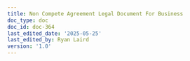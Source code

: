 ```yaml
---
title: Non Compete Agreement Legal Document For Business
doc_type: doc
doc_id: doc-364
last_edited_date: '2025-05-25'
last_edited_by: Ryan Laird
version: '1.0'
---
```



